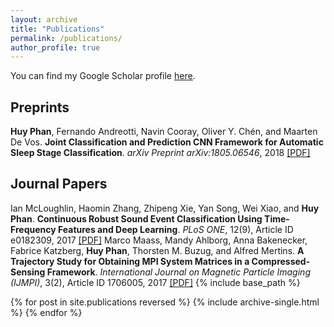 ```yaml
---
layout: archive
title: "Publications"
permalink: /publications/
author_profile: true
---
```


  You can find my Google Scholar profile <u><a href="https://scholar.google.com/citations?hl=en&user=RegoACcAAAAJ">here</a></u>.

Preprints
------
**Huy Phan**, Fernando Andreotti, Navin Cooray, Oliver Y. Chén, and Maarten De Vos. __Joint Classification and Prediction CNN Framework for Automatic Sleep Stage Classification__. *arXiv Preprint arXiv:1805.06546*, 2018 [[PDF]](https://arxiv.org/pdf/1805.06546)

Journal Papers
------
Ian McLoughlin, Haomin Zhang, Zhipeng Xie, Yan Song, Wei Xiao, and **Huy Phan**. __Continuous Robust Sound Event Classification Using Time-Frequency Features and Deep Learning__. *PLoS ONE*, 12(9), Article ID e0182309, 2017 [[PDF]](http://journals.plos.org/plosone/article?id=10.1371/journal.pone.0182309)
Marco Maass, Mandy Ahlborg, Anna Bakenecker, Fabrice Katzberg, **Huy Phan**, Thorsten M. Buzug, and Alfred Mertins. __A Trajectory Study for Obtaining MPI System Matrices in a Compressed-Sensing Framework__. *International Journal on Magnetic Particle Imaging (IJMPI)*, 3(2), Article ID 1706005, 2017 [[PDF]](https://journal.iwmpi.org/index.php/iwmpi/article/view/85/117)
{% include base_path %}

{% for post in site.publications reversed %}
  {% include archive-single.html %}
{% endfor %}
